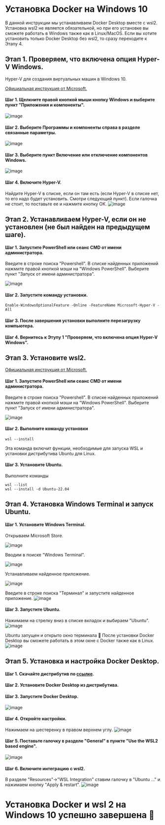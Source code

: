 # Установка Docker на Windows 10

В данной инструкции мы устанавливаем Docker Desktop вместе с wsl2. 
Установка wsl2 не является обязательной, но при его установке вы сможете работать в Windows также как в Linux/MacOS. 
Если вы хотите установить только Docker Desktop без wsl2, то сразу переходите к Этапу 4.

## Этап 1. Проверяем, что включена опция Hyper-V Windows.
Hyper-V для создания виртуальных машин в Windows 10.

[Официальная инструкция от Microsoft.](https://learn.microsoft.com/ru-ru/virtualization/hyper-v-on-windows/quick-start/enable-hyper-v)

#### Шаг 1. Щелкните правой кнопкой мыши кнопку Windows и выберите пункт "Приложения и компоненты".
![image](https://github.com/user-attachments/assets/a0724f2f-2ff0-4fb2-8ec1-767ae7bdc2aa)

#### Шаг 2. Выберите Программы и компоненты справа в разделе связанные параметры.
![image](https://github.com/user-attachments/assets/6b197a51-427b-48a8-8f78-d1793461aa73)

#### Шаг 3. Выберите пункт Включение или отключение компонентов Windows.
![image](https://github.com/user-attachments/assets/1b3f807d-0aef-495a-b449-1aadf7655e6a)

#### Шаг 4. Включите Hyper-V.
Найдите Hyper-V в списке, если он там есть (если Hyper-V в списке нет, то его надо будет установить. Смотри следующий пункт). Если галочка не стоит, то поставьте ее и нажмите кнопку ОК.
![image](https://github.com/user-attachments/assets/43f96ec9-3df6-4173-be45-dc0608381dc7)

## Этап 2. Устанавливаем Hyper-V, если он не установлен (не был найден на предыдущем шаге).

#### Шаг 1. Запустите PowerShell или сеанс CMD от имени администратора.
Введите в строке поиска "Powershell".
В списке найденных приложений нажмите правой кнопкой мэши на "Windows PowerShell".
Выберите пункт "Запуск от имени администратора".

![image](https://github.com/user-attachments/assets/77f3a856-3e22-43e5-8bb5-f3448bee8621)

#### Шаг 2. Запустите команду установки.
````
Enable-WindowsOptionalFeature -Online -FeatureName Microsoft-Hyper-V -All
````

#### Шаг 3. После завершения установки выполните перезагрузку компьютера.

#### Шаг 4. Вернитесь к Этупу 1 "Проверяем, что включена опция Hyper-V Windows".

## Этап 3. Установите wsl2.

[Официальная инструкция от Microsoft.](https://learn.microsoft.com/ru-ru/windows/wsl/install)

#### Шаг 1. Запустите PowerShell или сеанс CMD от имени администратора.
Введите в строке поиска "Powershell".
В списке найденных приложений нажмите правой кнопкой мэши на "Windows PowerShell".
Выберите пункт "Запуск от имени администратора".

![image](https://github.com/user-attachments/assets/77f3a856-3e22-43e5-8bb5-f3448bee8621)

#### Шаг 2. Выполните команду установки

````
wsl --install
````
Эта команда включит функции, необходимые для запуска WSL и установки дистрибутива Ubuntu для Linux. 

#### Шаг 3. Установите Ubuntu.

Выполните команды
````
wsl --list
wsl --install -d Ubuntu-22.04
````

## Этап 4. Установка Windows Terminal и запуск Ubuntu.

#### Шаг 1. Установите Windows Terminal.
Открываем Microsoft Store.

![image](https://github.com/user-attachments/assets/2f15a8ef-9d6d-4a5e-8dd0-04972ce7c9b4)

Вводим в поиске "Windows Terminal".

![image](https://github.com/user-attachments/assets/eafa1c48-8c50-4163-8f77-2ee99bf1977d)

Устанавливаем найденное приложение.

![image](https://github.com/user-attachments/assets/a4eae157-d12f-48bf-870c-9f6dba7f3f94)

Введите в строке поиска "Терминал" и запустите найденное приложение.
![image](https://github.com/user-attachments/assets/5a531d46-490a-4a85-84b4-ab4610f34e09)

#### Шаг 3. Запустите Ubuntu.
Нажимаем на стрелку вниз в списке вкладок и выбираем "Ubuntu".
![image](https://github.com/user-attachments/assets/637653da-1e63-4e56-91e5-95c66e77f472)

Ubuntu запущен и открыто окно терминала :partying_face:
После установки Docker Desktop вы сможете работать в этом окне с Docker также как в Linux.
![image](https://github.com/user-attachments/assets/38c53199-e225-433f-b03c-1f5bcba17ff4)


## Этап 5. Установка и настройка Docker Desktop.

#### Шаг 1. Скачайте дистрибутив по [ссылке](https://www.docker.com/products/docker-desktop/).

#### Шаг 2. Установите Docker Desktop из дистрибутива.

#### Шаг 3. Запустите Docker Desktop.
![image](https://github.com/user-attachments/assets/b4bc9c0b-f9f4-4902-b2f3-f48475247ce1)

#### Шаг 4. Откройте настройки.
Нажимаем на шестеренку в правом верхнем углу.
![image](https://github.com/user-attachments/assets/a79aa22b-1904-47a4-bc66-04076bd09c15)

#### Шаг 5. Поставьте галочку в разделе "General" в пункте "Use the WSL2 based engine".
![image](https://github.com/user-attachments/assets/977663d3-d3ad-428e-bdb5-77201b980af9)

#### Шаг 6. Включите интеграцию с wsl2.
В разделе "Resources"->"WSL Integration" ставим галочку в "Ubuntu ..." и нажимаем кнопку "Apply & restart".
![image](https://github.com/user-attachments/assets/e887fd45-24b7-492d-8fc2-7decea524113)

# Установка Docker и wsl 2 на Windows 10 успешно завершена :partying_face:
